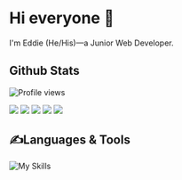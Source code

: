 # Hi everyone 👋
I'm Eddie (He/His)—a Junior Web Developer.

## Github Stats
![Profile views](https://komarev.com/ghpvc/?username=ruzs&color=00FFC8)

![](http://github-profile-summary-cards.vercel.app/api/cards/profile-details?username=ruzs&theme=2077)
![](http://github-profile-summary-cards.vercel.app/api/cards/repos-per-language?username=ruzs&theme=2077)
![](http://github-profile-summary-cards.vercel.app/api/cards/most-commit-language?username=ruzs&theme=2077)
![](http://github-profile-summary-cards.vercel.app/api/cards/stats?username=ruzs&theme=2077)
![](http://github-profile-summary-cards.vercel.app/api/cards/productive-time?username=ruzs&theme=2077&utcOffset=8)
## :writing_hand:Languages & Tools
![My Skills](https://skillicons.dev/icons?i=html,pug,css,sass,bootstrap,js,jquery,php,laravel,mysql,python,qt,git,photoshop,illustrator)

<!--
**ruzs/ruzs** is a ✨ _special_ ✨ repository because its `README.md` (this file) appears on your GitHub profile.
Here are some ideas to get you started:
- 🔭 I’m currently working on ...
- 🌱 I’m currently learning ...
- 👯 I’m looking to collaborate on ...
- 🤔 I’m looking for help with ...
- 💬 Ask me about ...
- 📫 How to reach me: ...
- 😄 Pronouns: ...
- ⚡ Fun fact: ...

emojiall-website
https://www.emojiall.com/zh-hant
-->

